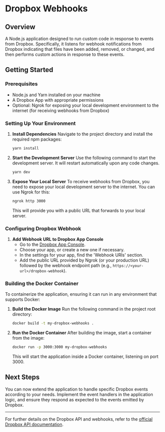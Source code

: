 # Dropbox Webhooks

## Overview

A Node.js application designed to run custom code in response to events from Dropbox. Specifically, it listens for webhook notifications from Dropbox indicating that files have been added, removed, or changed, and then performs custom actions in response to these events.

## Getting Started

### Prerequisites

- Node.js and Yarn installed on your machine
- A Dropbox App with appropriate permissions
- Optional: Ngrok for exposing your local development environment to the internet (for receiving webhooks from Dropbox)

### Setting Up Your Environment

1. **Install Dependencies**
   Navigate to the project directory and install the required npm packages:

   ```bash
   yarn install
   ```

2. **Start the Development Server**
   Use the following command to start the development server. It will restart automatically upon any code changes.

   ```bash
   yarn dev
   ```

3. **Expose Your Local Server**
   To receive webhooks from Dropbox, you need to expose your local development server to the internet. You can use Ngrok for this:
   ```bash
   ngrok http 3000
   ```
   This will provide you with a public URL that forwards to your local server.

### Configuring Dropbox Webhook

1. **Add Webhook URL to Dropbox App Console**
   - Go to the [Dropbox App Console](https://www.dropbox.com/developers/apps).
   - Choose your app, or create a new one if necessary.
   - In the settings for your app, find the 'Webhook URIs' section.
   - Add the public URL provided by Ngrok (or your production URL) followed by the webhook endpoint path (e.g., `https://<your-url>/dropbox-webhook`).

### Building the Docker Container

To containerize the application, ensuring it can run in any environment that supports Docker:

1. **Build the Docker Image**
   Run the following command in the project root directory:

   ```bash
   docker build -t my-dropbox-webhooks .
   ```

2. **Run the Docker Container**
   After building the image, start a container from the image:

   ```bash
   docker run -p 3000:3000 my-dropbox-webhooks
   ```

   This will start the application inside a Docker container, listening on port 3000.

## Next Steps

You can now extend the application to handle specific Dropbox events according to your needs. Implement the event handlers in the application logic, and ensure they respond as expected to the events emitted by Dropbox.

---

For further details on the Dropbox API and webhooks, refer to the [official Dropbox API documentation](https://www.dropbox.com/developers/documentation/http/documentation).
